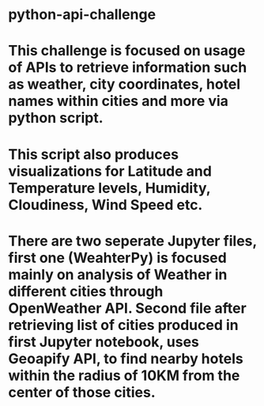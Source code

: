 # python-api-challenge
# This challenge is focused on usage of APIs to retrieve information such as weather, city coordinates, hotel names within cities and more via python script. 
# This script also produces visualizations for Latitude and Temperature levels, Humidity, Cloudiness, Wind Speed etc. 
# There are two seperate Jupyter files, first one (WeahterPy) is focused mainly on analysis of Weather in different cities through OpenWeather API. Second file after retrieving list of cities produced in first Jupyter notebook, uses Geoapify API, to find nearby hotels within the radius of 10KM from the center of those cities.  


